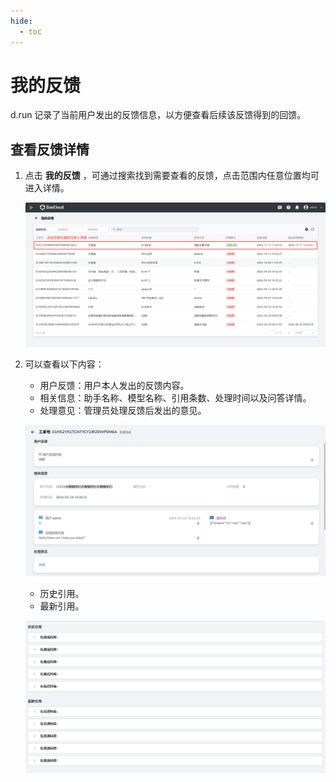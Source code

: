 ```yaml
---
hide:
  - toc
---
```


# 我的反馈

d.run 记录了当前用户发出的反馈信息，以方便查看后续该反馈得到的回馈。

## 查看反馈详情

1. 点击 **我的反馈** ，可通过搜索找到需要查看的反馈，点击范围内任意位置均可进入详情。

    ![my feedback](images/my-feedback.jpg)

2. 可以查看以下内容：

    - 用户反馈：用户本人发出的反馈内容。
    - 相关信息：助手名称、模型名称、引用条数、处理时间以及问答详情。
    - 处理意见：管理员处理反馈后发出的意见。

    ![my feedback detail](images/my-feedback-detail.png)

    - 历史引用。
    - 最新引用。

    ![quote](images/quote.png)
